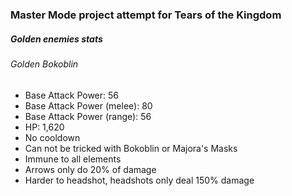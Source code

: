 ### Master Mode project attempt for Tears of the Kingdom

##### Golden enemies stats

###### Golden Bokoblin
- Base Attack Power: 56
- Base Attack Power (melee): 80
- Base Attack Power (range): 56
- HP: 1,620
- No cooldown
- Can not be tricked with Bokoblin or Majora's Masks
- Immune to all elements
- Arrows only do 20% of damage
- Harder to headshot, headshots only deal 150% damage